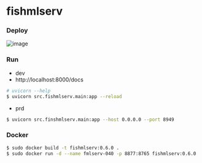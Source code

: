# fishmlserv

### Deploy
![image](https://github.com/user-attachments/assets/5ba77e0a-1989-4a6a-b518-85373e628064)


### Run
- dev
- http://localhost:8000/docs
```bash
# uvicorn --help
$ uvicorn src.fishmlserv.main:app --reload
```

- prd
```bash
$ uvicorn src.finshmlserv.main:app --host 0.0.0.0 --port 8949
```

### Docker
```bash
$ sudo docker build -t fishmlserv:0.6.0 .
$ sudo docker run -d --name fmlserv-040 -p 8877:8765 fishmlserv:0.6.0
```
